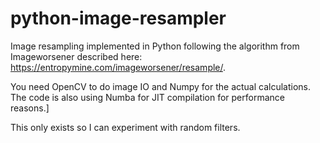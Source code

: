 # python-image-resampler
Image resampling implemented in Python following the algorithm from Imageworsener described here: https://entropymine.com/imageworsener/resample/.

You need OpenCV to do image IO and Numpy for the actual calculations. The code is also using Numba for JIT compilation for performance reasons.]

This only exists so I can experiment with random filters.
